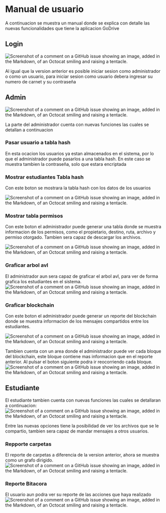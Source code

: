 # Manual de usuario
A continuacion se muestra un manual donde se explica con detalle las nuevas funcionalidades que tiene la aplicacion GoDrive

## Login
![Screenshot of a comment on a GitHub issue showing an image, added in the Markdown, of an Octocat smiling and raising a tentacle.](https://i.imgur.com/Hs8GzBv.png)

Al igual que la version anterior es posible iniciar sesion como administrador o como un usuario, para iniciar sesion como usuario debera ingresar su numero de carnet y su contraseña

## Admin
![Screenshot of a comment on a GitHub issue showing an image, added in the Markdown, of an Octocat smiling and raising a tentacle.](https://i.imgur.com/KK6yXO1.png)

La parte del administrador cuenta con nuevas funciones las cuales se detallan a continuacion

### Pasar usuario a tabla hash
En esta ocacion los usuarios ya estan almacenados en el sistema, por lo que el administrador puede pasarlos a una tabla hash. En este caso se muestra tambien la contraseña, solo que estara encriptada

### Mostrar estudiantes Tabla hash
Con este boton se mostrara la tabla hash con los datos de los usuarios

![Screenshot of a comment on a GitHub issue showing an image, added in the Markdown, of an Octocat smiling and raising a tentacle.](https://i.imgur.com/r030JMp.png)

### Mostrar tabla permisos
Con este boton el administrador puede generar una tabla donde se muestra informacion de los permisos, como el propietario, destino, ruta, archivo y permiso otorgado. Tambien sera capaz de descargar los archivos.


![Screenshot of a comment on a GitHub issue showing an image, added in the Markdown, of an Octocat smiling and raising a tentacle.](https://i.imgur.com/w11UX7m.png)


### Graficar arbol avl
El administrador aun sera capaz de graficar el arbol avl, para ver de forma grafica los estudiantes en el sistema.
![Screenshot of a comment on a GitHub issue showing an image, added in the Markdown, of an Octocat smiling and raising a tentacle.](https://i.imgur.com/Ra0WIxw.png)


### Graficar blockchain
Con este boton el administrador puede generar un reporte del blockchain donde se muestra informacion de los mensajes compartidos entre los estudiantes. 

![Screenshot of a comment on a GitHub issue showing an image, added in the Markdown, of an Octocat smiling and raising a tentacle.](https://i.imgur.com/Nzb9a6i.png)

Tambien cuenta con un area donde el administrador puede ver cada bloque del blockchain, este bloque contiene mas informacion que en el reporte anterior. Al pulsar el boton siguiente podra ir reocorriendo cada bloque.
![Screenshot of a comment on a GitHub issue showing an image, added in the Markdown, of an Octocat smiling and raising a tentacle.](https://i.imgur.com/1GoWo9N.png)


## Estudiante
El estudiante tambien cuenta con nuevas funciones las cuales se detallaran a continuacion: 
![Screenshot of a comment on a GitHub issue showing an image, added in the Markdown, of an Octocat smiling and raising a tentacle.](https://i.imgur.com/pltCASd.png)

Entre las nuevas opciones tiene la posibilidad de ver los archivos que se le compartio, tambien sera capaz de mandar mensajes a otros usuarios.


### Repporte carpetas
El reporte de carpetas a diferencia de la version anterior, ahora se muestra como un grafo dirigido.
![Screenshot of a comment on a GitHub issue showing an image, added in the Markdown, of an Octocat smiling and raising a tentacle.](https://i.imgur.com/xPPh1v6.png)



### Reporte Bitacora
El usuario aun podra ver su reporte de las acciones que haya realizado
![Screenshot of a comment on a GitHub issue showing an image, added in the Markdown, of an Octocat smiling and raising a tentacle.](https://i.imgur.com/XHBpGIr.png)


